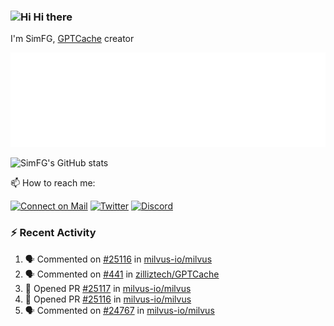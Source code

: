 ### <img src='https://qpluspicture.oss-cn-beijing.aliyuncs.com/6LjjQA/Hi.gif' alt='Hi' width="24"/> Hi there

I'm SimFG, [GPTCache](https://github.com/zilliztech/GPTCache) creator

![Metrics 👋](/metrics.plugin.followup.user.svg)

![SimFG's GitHub stats](https://github-readme-stats.vercel.app/api?username=SimFG&show_icons=true&theme=radical&count_private=true)

📫 How to reach me:

[![Connect on Mail](https://img.shields.io/badge/Ask%20me-anything-1abc9c.svg)](mailto:1142838399@qq.com)
[![Twitter](https://img.shields.io/twitter/follow/FogSim?style=social)](https://twitter.com/FogSim)
[![Discord](https://img.shields.io/discord/1092648432495251507?label=Discord&logo=discord)](https://discord.gg/Q8C6WEjSWV)

### :zap: Recent Activity

<!--START_SECTION:activity-->
1. 🗣 Commented on [#25116](https://github.com/milvus-io/milvus/issues/25116) in [milvus-io/milvus](https://github.com/milvus-io/milvus)
2. 🗣 Commented on [#441](https://github.com/zilliztech/GPTCache/issues/441) in [zilliztech/GPTCache](https://github.com/zilliztech/GPTCache)
3. 💪 Opened PR [#25117](https://github.com/milvus-io/milvus/pull/25117) in [milvus-io/milvus](https://github.com/milvus-io/milvus)
4. 💪 Opened PR [#25116](https://github.com/milvus-io/milvus/pull/25116) in [milvus-io/milvus](https://github.com/milvus-io/milvus)
5. 🗣 Commented on [#24767](https://github.com/milvus-io/milvus/issues/24767) in [milvus-io/milvus](https://github.com/milvus-io/milvus)
<!--END_SECTION:activity-->

